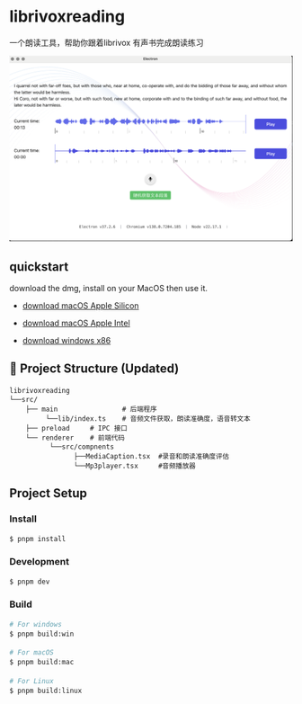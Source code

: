 # librivoxreading

一个朗读工具，帮助你跟着librivox 有声书完成朗读练习

![screenshot](librivoxreading.png)

## quickstart

download the dmg, install on your MacOS then use it.

* [download  macOS Apple Silicon ](https://github.com/stevenyesz/librivoxreading/releases/download/v1.0.0/shadowreading-1.0.0-arm64.dmg)

* [download  macOS Apple Intel  ](https://github.com/stevenyesz/librivoxreading/releases/download/v1.0.0/shadowreading-1.0.0-x64.dmg)

* [download windows x86 ](https://github.com/stevenyesz/librivoxreading/releases/download/v1.0.0/shadowreading-1.0.0-setup.exe)


## 📁 Project Structure (Updated)

```
librivoxreading
└──src/
    ├── main                # 后端程序    
         └──lib/index.ts    # 音频文件获取，朗读准确度，语音转文本
    ├── preload     # IPC 接口
    └── renderer    # 前端代码
          └──src/compnents
                ├──MediaCaption.tsx  #录音和朗读准确度评估
                └──Mp3player.tsx     #音频播放器
```
    

## Project Setup

### Install

```bash
$ pnpm install
```

### Development

```bash
$ pnpm dev
```

### Build

```bash
# For windows
$ pnpm build:win

# For macOS
$ pnpm build:mac

# For Linux
$ pnpm build:linux
```
